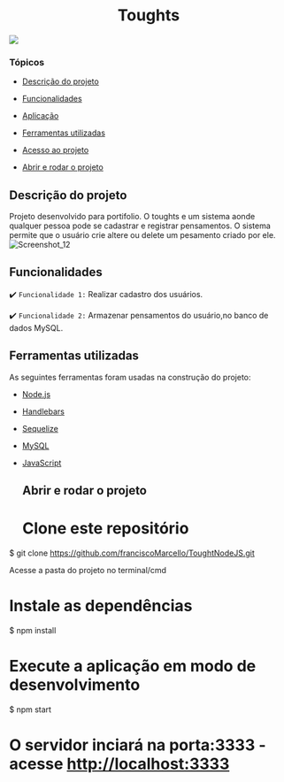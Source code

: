 <h1 align="center"> Toughts </h1>
<p >
<img src="http://img.shields.io/static/v1?label=STATUS&message=CONCLUIDO&color=GREEN&style=for-the-badge"/>
</p>

### Tópicos 

- [Descrição do projeto](#descrição-do-projeto)

- [Funcionalidades](#funcionalidades)

- [Aplicação](#aplicação)

- [Ferramentas utilizadas](#ferramentas-utilizadas)

- [Acesso ao projeto](#acesso-ao-projeto)

- [Abrir e rodar o projeto](#abrir-e-rodar-o-projeto)


## Descrição do projeto 
Projeto desenvolvido para portifolio. O toughts e um sistema aonde qualquer pessoa pode se cadastrar e registrar pensamentos.
O sistema permite que o usuário crie altere ou delete um pesamento criado por ele.
![Screenshot_12](https://user-images.githubusercontent.com/54758350/160697801-b5fcbbd7-c476-466b-9c8c-db7db548329b.png)

## Funcionalidades

:heavy_check_mark: `Funcionalidade 1:` Realizar cadastro dos usuários.

:heavy_check_mark: `Funcionalidade 2:` Armazenar pensamentos do usuário,no banco de dados MySQL.

## Ferramentas utilizadas


As seguintes ferramentas foram usadas na construção do projeto:


- [Node.js](https://nodejs.org/en/)
- [Handlebars](https://handlebarsjs.com/)
- [Sequelize](https://sequelize.org/)
- [MySQL](https://www.mysql.com/)
- [JavaScript](https://www.typescriptlang.org/)
  
  
  ## Abrir e rodar o projeto
  # Clone este repositório
$ git clone <https://github.com/franciscoMarcello/ToughtNodeJS.git>

Acesse a pasta do projeto no terminal/cmd


# Instale as dependências
$ npm install

# Execute a aplicação em modo de desenvolvimento
$ npm start

# O servidor inciará na porta:3333 - acesse <http://localhost:3333>

  
  
  
  
  
